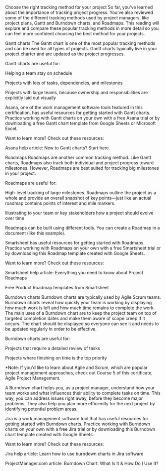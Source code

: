Choose the right tracking method for your project
So far, you've learned about the importance of tracking project progress. You’ve also reviewed some of the different tracking methods used by project managers, like project plans, Gantt and Burndown charts, and Roadmaps. This reading will explore and compare these popular tracking methods in more detail so you can feel more confident choosing the best method for your projects.

Gantt charts
The Gantt chart is one of the most popular tracking methods and can be used for all types of projects. Gantt charts typically live in your project charter and are updated as the project progresses.

Gantt charts are useful for:

Helping a team stay on schedule

Projects with lots of tasks, dependencies, and milestones

Projects with large teams, because ownership and responsibilities are explicitly laid out visually

Asana, one of the work management software tools featured in this certification, has useful resources for getting started with Gantt charts. Practice working with Gantt charts on your own with a free Asana trial or by downloading a free Gantt chart template from Google Sheets or Microsoft Excel. 

Want to learn more? Check out these resources:

Asana help article: New to Gantt charts? Start here.

Roadmaps
Roadmaps are another common tracking method. Like Gantt charts, Roadmaps also track both individual and project progress toward milestones. However, Roadmaps are best suited for tracking big milestones in your project. 

Roadmaps are useful for:

High-level tracking of large milestones. Roadmaps outline the project as a whole and provide an overall snapshot of key points—just like an actual roadmap contains points of interest and mile markers. 

Illustrating to your team or key stakeholders how a project should evolve over time

Roadmaps can be built using different tools. You can create a Roadmap in a document (like this example). 

Smartsheet has useful resources for getting started with Roadmaps. Practice working with Roadmaps on your own with a free Smartsheet trial or by downloading this Roadmap template created with Google Sheets.

Want to learn more? Check out these resources:

Smartsheet help article: Everything you need to know about Project Roadmaps

Free Product Roadmap templates from Smartsheet

Burndown charts
Burndown charts are typically used by Agile Scrum teams. Burndown charts reveal how quickly your team is working by displaying how much work is left and how much time remains to complete the work. The main uses of a Burndown chart are to keep the project team on top of targeted completion dates and make them aware of scope creep if it occurs. The chart should be displayed so everyone can see it and needs to be updated regularly in order to be effective.

Burndown charts are useful for:

Projects that require a detailed review of tasks

Projects where finishing on time is the top priority

*Note: If you'd like to learn about Agile and Scrum, which are popular project management approaches, check out Course 5 of this certificate, Agile Project Management.

A Burndown chart helps you, as a project manager, understand how your team works and what influences their ability to complete tasks on time. This way, you can address issues right away, before they become major problems. They also help you plan more efficiently for the next project by identifying potential problem areas.

Jira is a work management software tool that has useful resources for getting started with Burndown charts. Practice working with Burndown charts on your own with a free Jira trial or by downloading this Burndown chart template created with Google Sheets.

Want to learn more? Check out these resources:

Jira help article: Learn how to use burndown charts in Jira software

ProjectManager.com article: Burndown Chart: What Is It & How Do I Use It?

